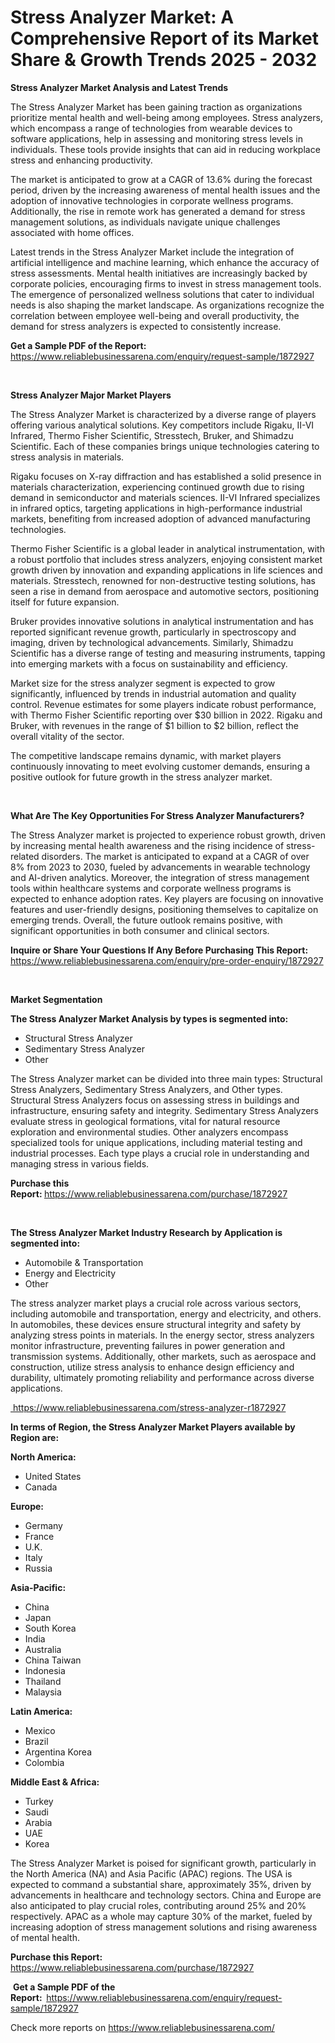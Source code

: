 <p><h1>Stress Analyzer Market: A Comprehensive Report of its Market Share & Growth Trends 2025 - 2032</h1></p><p><strong>Stress Analyzer Market Analysis and Latest Trends</strong></p>
<p><p>The Stress Analyzer Market has been gaining traction as organizations prioritize mental health and well-being among employees. Stress analyzers, which encompass a range of technologies from wearable devices to software applications, help in assessing and monitoring stress levels in individuals. These tools provide insights that can aid in reducing workplace stress and enhancing productivity.</p><p>The market is anticipated to grow at a CAGR of 13.6% during the forecast period, driven by the increasing awareness of mental health issues and the adoption of innovative technologies in corporate wellness programs. Additionally, the rise in remote work has generated a demand for stress management solutions, as individuals navigate unique challenges associated with home offices.</p><p>Latest trends in the Stress Analyzer Market include the integration of artificial intelligence and machine learning, which enhance the accuracy of stress assessments. Mental health initiatives are increasingly backed by corporate policies, encouraging firms to invest in stress management tools. The emergence of personalized wellness solutions that cater to individual needs is also shaping the market landscape. As organizations recognize the correlation between employee well-being and overall productivity, the demand for stress analyzers is expected to consistently increase.</p></p>
<p><strong>Get a Sample PDF of the Report:&nbsp;</strong> <a href="https://www.reliablebusinessarena.com/enquiry/request-sample/1872927?utm_campaign=1943&utm_medium=2&utm_source=Github&utm_content=ia&utm_term=16022025&utm_id=stress-analyzer">https://www.reliablebusinessarena.com/enquiry/request-sample/1872927</a></p>
<p>&nbsp;</p>
<p><strong>Stress Analyzer Major Market Players</strong></p>
<p><p>The Stress Analyzer Market is characterized by a diverse range of players offering various analytical solutions. Key competitors include Rigaku, II-VI Infrared, Thermo Fisher Scientific, Stresstech, Bruker, and Shimadzu Scientific. Each of these companies brings unique technologies catering to stress analysis in materials.</p><p>Rigaku focuses on X-ray diffraction and has established a solid presence in materials characterization, experiencing continued growth due to rising demand in semiconductor and materials sciences. II-VI Infrared specializes in infrared optics, targeting applications in high-performance industrial markets, benefiting from increased adoption of advanced manufacturing technologies.</p><p>Thermo Fisher Scientific is a global leader in analytical instrumentation, with a robust portfolio that includes stress analyzers, enjoying consistent market growth driven by innovation and expanding applications in life sciences and materials. Stresstech, renowned for non-destructive testing solutions, has seen a rise in demand from aerospace and automotive sectors, positioning itself for future expansion.</p><p>Bruker provides innovative solutions in analytical instrumentation and has reported significant revenue growth, particularly in spectroscopy and imaging, driven by technological advancements. Similarly, Shimadzu Scientific has a diverse range of testing and measuring instruments, tapping into emerging markets with a focus on sustainability and efficiency.</p><p>Market size for the stress analyzer segment is expected to grow significantly, influenced by trends in industrial automation and quality control. Revenue estimates for some players indicate robust performance, with Thermo Fisher Scientific reporting over $30 billion in 2022. Rigaku and Bruker, with revenues in the range of $1 billion to $2 billion, reflect the overall vitality of the sector.</p><p>The competitive landscape remains dynamic, with market players continuously innovating to meet evolving customer demands, ensuring a positive outlook for future growth in the stress analyzer market.</p></p>
<p>&nbsp;</p>
<p><strong>What Are The Key Opportunities For Stress Analyzer Manufacturers?</strong></p>
<p><p>The Stress Analyzer market is projected to experience robust growth, driven by increasing mental health awareness and the rising incidence of stress-related disorders. The market is anticipated to expand at a CAGR of over 8% from 2023 to 2030, fueled by advancements in wearable technology and AI-driven analytics. Moreover, the integration of stress management tools within healthcare systems and corporate wellness programs is expected to enhance adoption rates. Key players are focusing on innovative features and user-friendly designs, positioning themselves to capitalize on emerging trends. Overall, the future outlook remains positive, with significant opportunities in both consumer and clinical sectors.</p></p>
<p><strong>Inquire or Share Your Questions If Any Before Purchasing This Report:</strong> <a href="https://www.reliablebusinessarena.com/enquiry/pre-order-enquiry/1872927?utm_campaign=1943&utm_medium=2&utm_source=Github&utm_content=ia&utm_term=16022025&utm_id=stress-analyzer">https://www.reliablebusinessarena.com/enquiry/pre-order-enquiry/1872927</a></p>
<p>&nbsp;</p>
<p><strong>Market Segmentation</strong></p>
<p><strong>The Stress Analyzer Market Analysis by types is segmented into:</strong></p>
<p><ul><li>Structural Stress Analyzer</li><li>Sedimentary Stress Analyzer</li><li>Other</li></ul></p>
<p><p>The Stress Analyzer market can be divided into three main types: Structural Stress Analyzers, Sedimentary Stress Analyzers, and Other types. Structural Stress Analyzers focus on assessing stress in buildings and infrastructure, ensuring safety and integrity. Sedimentary Stress Analyzers evaluate stress in geological formations, vital for natural resource exploration and environmental studies. Other analyzers encompass specialized tools for unique applications, including material testing and industrial processes. Each type plays a crucial role in understanding and managing stress in various fields.</p></p>
<p><strong>Purchase this Report:&nbsp;</strong><a href="https://www.reliablebusinessarena.com/purchase/1872927?utm_campaign=1943&utm_medium=2&utm_source=Github&utm_content=ia&utm_term=16022025&utm_id=stress-analyzer">https://www.reliablebusinessarena.com/purchase/1872927</a></p>
<p>&nbsp;</p>
<p><strong>The Stress Analyzer Market Industry Research by Application is segmented into:</strong></p>
<p><ul><li>Automobile & Transportation</li><li>Energy and Electricity</li><li>Other</li></ul></p>
<p><p>The stress analyzer market plays a crucial role across various sectors, including automobile and transportation, energy and electricity, and others. In automobiles, these devices ensure structural integrity and safety by analyzing stress points in materials. In the energy sector, stress analyzers monitor infrastructure, preventing failures in power generation and transmission systems. Additionally, other markets, such as aerospace and construction, utilize stress analysis to enhance design efficiency and durability, ultimately promoting reliability and performance across diverse applications.</p></p>
<p><a href="https://www.reliablebusinessarena.com/stress-analyzer-r1872927?utm_campaign=1943&utm_medium=2&utm_source=Github&utm_content=ia&utm_term=16022025&utm_id=stress-analyzer">&nbsp;https://www.reliablebusinessarena.com/stress-analyzer-r1872927</a></p>
<p><strong>In terms of Region, the Stress Analyzer Market Players available by Region are:</strong></p>
<p>
    <p> <strong> North America: </strong>
        <ul>
            <li>United States</li>
            <li>Canada</li>
        </ul>
        </p> 
    <p> <strong> Europe: </strong>
        <ul>
            <li>Germany</li>
            <li>France</li>
            <li>U.K.</li>
            <li>Italy</li>
            <li>Russia</li>
        </ul>
        </p> 
    <p> <strong> Asia-Pacific: </strong>
        <ul>
            <li>China</li>
            <li>Japan</li>
            <li>South Korea</li>
            <li>India</li>
            <li>Australia</li>
            <li>China Taiwan</li>
            <li>Indonesia</li>
            <li>Thailand</li>
            <li>Malaysia</li>
        </ul>
        </p> 
    <p> <strong> Latin America: </strong>
        <ul>
            <li>Mexico</li>
            <li>Brazil</li>
            <li>Argentina Korea</li>
            <li>Colombia</li>
        </ul>
        </p> 
    <p> <strong> Middle East & Africa: </strong>
        <ul>
            <li>Turkey</li>
            <li>Saudi</li>
            <li>Arabia</li>
            <li>UAE</li>
            <li>Korea</li>
        </ul>
    </p>
    </p>
<p><p>The Stress Analyzer Market is poised for significant growth, particularly in the North America (NA) and Asia Pacific (APAC) regions. The USA is expected to command a substantial share, approximately 35%, driven by advancements in healthcare and technology sectors. China and Europe are also anticipated to play crucial roles, contributing around 25% and 20% respectively. APAC as a whole may capture 30% of the market, fueled by increasing adoption of stress management solutions and rising awareness of mental health.</p></p>
<p><strong>Purchase this Report: </strong><a href="https://www.reliablebusinessarena.com/purchase/1872927?utm_campaign=1943&utm_medium=2&utm_source=Github&utm_content=ia&utm_term=16022025&utm_id=stress-analyzer">https://www.reliablebusinessarena.com/purchase/1872927</a></p>
<p>&nbsp;<strong>Get a Sample PDF of the Report:&nbsp;&nbsp;</strong><a href="https://www.reliablebusinessarena.com/enquiry/request-sample/1872927?utm_campaign=1943&utm_medium=2&utm_source=Github&utm_content=ia&utm_term=16022025&utm_id=stress-analyzer">https://www.reliablebusinessarena.com/enquiry/request-sample/1872927</a></p>
<p><strong></strong></p>
<p>Check more reports on <a href="https://www.reliablebusinessarena.com/?utm_campaign=1943&utm_medium=2&utm_source=Github&utm_content=ia&utm_term=16022025&utm_id=stress-analyzer">https://www.reliablebusinessarena.com/</a></p>